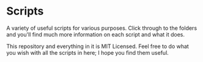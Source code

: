 Scripts
=======

A variety of useful scripts for various purposes. Click through to the folders and you'll find much more information on each script and what it does.

This repository and everything in it is MIT Licensed. Feel free to do what you wish with all the scripts in here; I hope you find them useful.
